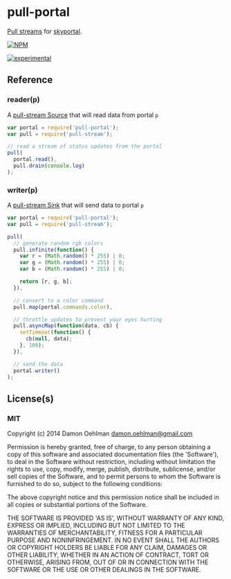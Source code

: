 # pull-portal

[Pull streams](https://github.com/dominictarr/pull-stream) for
[skyportal](https://github.com/DamonOehlman/skyportal).


[![NPM](https://nodei.co/npm/pull-portal.png)](https://nodei.co/npm/pull-portal/)

[![experimental](https://img.shields.io/badge/stability-experimental-red.svg)](https://github.com/badges/stability-badges) 

## Reference

### reader(p)

A [pull-stream Source](https://npmdox.appspot.com/pull-stream/sources) that
will read data from portal `p`

```js
var portal = require('pull-portal');
var pull = require('pull-stream');

// read a stream of status updates from the portal
pull(
  portal.read(),
  pull.drain(console.log)
);

```

### writer(p)

A [pull-stream Sink](https://npmdox.appspot.com/pull-stream/sinks) that
will send data to portal `p`

```js
var portal = require('pull-portal');
var pull = require('pull-stream');

pull(
  // generate random rgb colors
  pull.infinite(function() {
    var r = (Math.random() * 255) | 0;
    var g = (Math.random() * 255) | 0;
    var b = (Math.random() * 255) | 0;

    return [r, g, b];
  }),

  // convert to a color command
  pull.map(portal.commands.color),

  // throttle updates to prevent your eyes hurting
  pull.asyncMap(function(data, cb) {
    setTimeout(function() {
      cb(null, data);
    }, 100);
  }),

  // send the data
  portal.writer()
);

```

## License(s)

### MIT

Copyright (c) 2014 Damon Oehlman <damon.oehlman@gmail.com>

Permission is hereby granted, free of charge, to any person obtaining
a copy of this software and associated documentation files (the
'Software'), to deal in the Software without restriction, including
without limitation the rights to use, copy, modify, merge, publish,
distribute, sublicense, and/or sell copies of the Software, and to
permit persons to whom the Software is furnished to do so, subject to
the following conditions:

The above copyright notice and this permission notice shall be
included in all copies or substantial portions of the Software.

THE SOFTWARE IS PROVIDED 'AS IS', WITHOUT WARRANTY OF ANY KIND,
EXPRESS OR IMPLIED, INCLUDING BUT NOT LIMITED TO THE WARRANTIES OF
MERCHANTABILITY, FITNESS FOR A PARTICULAR PURPOSE AND NONINFRINGEMENT.
IN NO EVENT SHALL THE AUTHORS OR COPYRIGHT HOLDERS BE LIABLE FOR ANY
CLAIM, DAMAGES OR OTHER LIABILITY, WHETHER IN AN ACTION OF CONTRACT,
TORT OR OTHERWISE, ARISING FROM, OUT OF OR IN CONNECTION WITH THE
SOFTWARE OR THE USE OR OTHER DEALINGS IN THE SOFTWARE.
